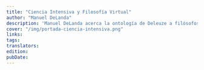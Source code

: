 ```yaml
---
title: "Ciencia Intensiva y Filosofía Virtual"
author: "Manuel DeLanda"
description: 'Manuel DeLanda acerca la ontología de Deleuze a filósofos analíticos de la ciencia y a científicos interesados en preguntas filosóficas, buscando desmoronar el cisma entre continental y analítico. Para esto, retoma y potencia el realismo presente en el filósofo francés retomando un concepto fundamental: lo virtual. Mostrando un profundo y variado conocimiento, el autor despliega una estructurada reflexión conceptual sobre lo virtual, como una categoría decisiva para abandonar un pensamiento escencialista, actualista y lineal, así construir un nuevo realismo. Coeditado junto a <a href="https://tintalimon.com.ar/">Tinta Limón</a>'
cover: "/img/portada-ciencia-intensiva.png"
links:
tags:
translators:
edition:
pubDate:
---
```

